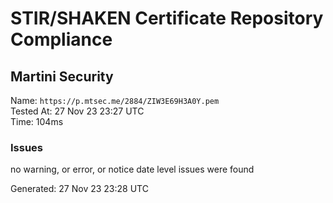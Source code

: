 # STIR/SHAKEN Certificate Repository Compliance

## Martini Security

Name: `https://p.mtsec.me/2884/ZIW3E69H3A0Y.pem`\
Tested At: 27 Nov 23 23:27 UTC\
Time: 104ms

### Issues

no warning, or error, or notice date level issues were found

Generated: 27 Nov 23 23:28 UTC